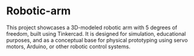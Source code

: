 # Robotic-arm
This project showcases a 3D-modeled robotic arm with 5 degrees of freedom, built using Tinkercad. It is designed for simulation, educational purposes, and as a conceptual base for physical prototyping using servo motors, Arduino, or other robotic control systems.
